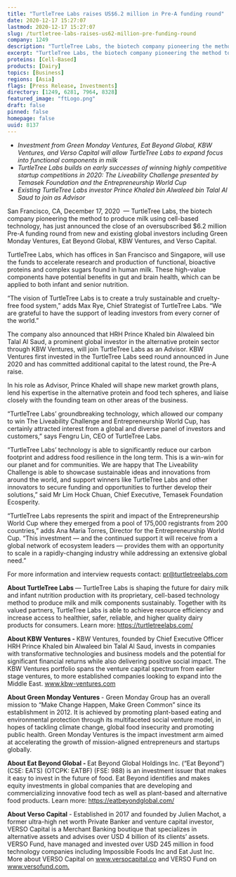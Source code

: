 ```yaml
---
title: "TurtleTree Labs raises US$6.2 million in Pre-A funding round"
date: 2020-12-17 15:27:07
lastmod: 2020-12-17 15:27:07
slug: /turtletree-labs-raises-us62-million-pre-funding-round
company: 1249
description: "TurtleTree Labs, the biotech company pioneering the method to produce milk using cell-based technology, has just announced the close of an oversubscribed $6.2 million Pre-A funding round from new and existing global investors including Green Monday Ventures, Eat Beyond Global, KBW Ventures, and Verso Capital."
excerpt: "TurtleTree Labs, the biotech company pioneering the method to produce milk using cell-based technology, has just announced the close of an oversubscribed $6.2 million Pre-A funding round from new and existing global investors including Green Monday Ventures, Eat Beyond Global, KBW Ventures, and Verso Capital."
proteins: [Cell-Based]
products: [Dairy]
topics: [Business]
regions: [Asia]
flags: [Press Release, Investments]
directory: [1249, 6281, 7964, 8328]
featured_image: "ftLogo.png"
draft: false
pinned: false
homepage: false
uuid: 8137
---
```

<ul>
<li><em>Investment from Green Monday Ventures, Eat Beyond Global, KBW Ventures, and Verso Capital will allow TurtleTree Labs to expand focus into functional components in milk</em></li>
<li><em>TurtleTree Labs builds on early successes of winning highly competitive startup competitions in 2020: The Liveability Challenge presented by Temasek Foundation and the Entrepreneurship World Cup</em></li>
<li><em>Existing TurtleTree Labs investor Prince Khaled bin Alwaleed bin Talal Al Saud to join as Advisor </em></li>
</ul>
<p>San Francisco, CA, December 17, 2020  — TurtleTree Labs, the biotech company pioneering the method to produce milk using cell-based technology, has just announced the close of an oversubscribed $6.2 million Pre-A funding round from new and existing global investors including Green Monday Ventures, Eat Beyond Global, KBW Ventures, and Verso Capital.</p>
<p>TurtleTree Labs, which has offices in San Francisco and Singapore, will use the funds to accelerate research and production of functional, bioactive proteins and complex sugars found in human milk. These high-value components have potential benefits in gut and brain health, which can be applied to both infant and senior nutrition.</p>
<p>“The vision of TurtleTree Labs is to create a truly sustainable and cruelty-free food system,” adds Max Rye, Chief Strategist of TurtleTree Labs. “We are grateful to have the support of leading investors from every corner of the world.”  </p>
<p>The company also announced that HRH Prince Khaled bin Alwaleed bin Talal Al Saud, a prominent global investor in the alternative protein sector through KBW Ventures, will join TurtleTree Labs as an Advisor. KBW Ventures first invested in the TurtleTree Labs seed round announced in June 2020 and has committed additional capital to the latest round, the Pre-A raise.</p>
<p>In his role as Advisor, Prince Khaled will shape new market growth plans, lend his expertise in the alternative protein and food tech spheres, and liaise closely with the founding team on other areas of the business. </p>
<p>“TurtleTree Labs’ groundbreaking technology, which allowed our company to win The Liveability Challenge and Entrepreneurship World Cup, has certainly attracted interest from a global and diverse panel of investors and customers,” says Fengru Lin, CEO of TurtleTree Labs.</p>
<p>“TurtleTree Labs’ technology is able to significantly reduce our carbon footprint and address food resilience in the long term. This is a win-win for our planet and for communities. We are happy that The Liveability Challenge is able to showcase sustainable ideas and innovations from around the world, and support winners like TurtleTree Labs and other innovators to secure funding and opportunities to further develop their solutions,” said Mr Lim Hock Chuan, Chief Executive, Temasek Foundation Ecosperity.</p>
<p>“TurtleTree Labs represents the spirit and impact of the Entrepreneurship World Cup where they emerged from a pool of 175,000 registrants from 200 countries,” adds Ana Maria Torres, Director for the Entrepreneurship World Cup. “This investment — and the continued support it will receive from a global network of ecosystem leaders — provides them with an opportunity to scale in a rapidly-changing industry while addressing an extensive global need.”</p>
<p>For more information and interview requests contact:<em> </em><a href="mailto:pr@turtletreelabs.com">pr@turtletreelabs.com</a></p>
<p><strong>About TurtleTree Labs </strong>— TurtleTree Labs is shaping the future for dairy milk and infant nutrition production with its proprietary, cell-based technology method to produce milk and milk components sustainably. Together with its valued partners, TurtleTree Labs is able to achieve resource efficiency and increase access to healthier, safer, reliable, and higher quality dairy products for consumers. Learn more: <a href="https://turtletreelabs.com/">https://turtletreelabs.com/ </a></p>
<p><strong>About KBW Ventures - </strong>KBW Ventures, founded by Chief Executive Officer HRH Prince Khaled bin Alwaleed bin Talal Al Saud, invests in companies with transformative technologies and business models and the potential for significant financial returns while also delivering positive social impact. The KBW Ventures portfolio spans the venture capital spectrum from earlier stage ventures, to more established companies looking to expand into the Middle East. <a href="http://www.kbw-ventures.com">www.kbw-ventures.com </a></p>
<p><strong>About Green Monday Ventures </strong>- Green Monday Group has an overall mission to “Make Change Happen, Make Green Common” since its establishment in 2012. It is achieved by promoting plant-based eating and environmental protection through its multifaceted social venture model, in hopes of tackling climate change, global food insecurity and promoting public health. Green Monday Ventures is the impact investment arm aimed at accelerating the growth of mission-aligned entrepreneurs and startups globally.</p>
<p><strong>About Eat Beyond Global - </strong>Eat Beyond Global Holdings Inc. (“Eat Beyond”) (CSE: EATS) (OTCPK: EATBF) (FSE: 988) is an investment issuer that makes it easy to invest in the future of food. Eat Beyond identifies and makes equity investments in global companies that are developing and commercializing innovative food tech as well as plant-based and alternative food products. Learn more: <a href="https://eatbeyondglobal.com/">https://eatbeyondglobal.com/</a></p>
<p><strong>About Verso Capital</strong> - Established in 2017 and founded by Julien Machot, a former ultra-high net worth Private Banker and venture capital investor, VERSO Capital is a Merchant Banking boutique that specializes in alternative assets and advises over USD 4 billion of its clients’ assets. VERSO Fund, have managed and invested over USD 245 million in food technology companies including Impossible Foods Inc and Eat Just Inc. More about VERSO Capital on <a href="http://www.versocapital.co">www.versocapital.co</a> and VERSO Fund on <a href="http://www.versofund.com.">www.versofund.com.</a></p>
